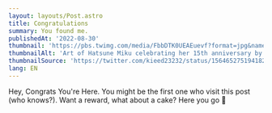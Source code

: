 ```yaml
---
layout: layouts/Post.astro
title: Congratulations
summary: You found me.
publishedAt: '2022-08-30'
thumbnail: 'https://pbs.twimg.com/media/FbbDTK0UEAEuevf?format=jpg&name=4096x4096'
thumbnailAlt: 'Art of Hatsune Miku celebrating her 15th anniversary by @kieed23232 on Twitter'
thumbnailSource: 'https://twitter.com/kieed23232/status/1564652751941820416'
lang: EN
---
```


Hey, Congrats You're Here. You might be the first one who visit this post (who knows?). Want a reward, what about a cake? Here you go 🍰
